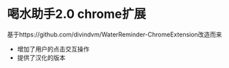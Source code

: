 # 喝水助手2.0 chrome扩展
基于https://github.com/divindvm/WaterReminder-ChromeExtension改造而来
* 增加了用户的点击交互操作
* 提供了汉化的版本



